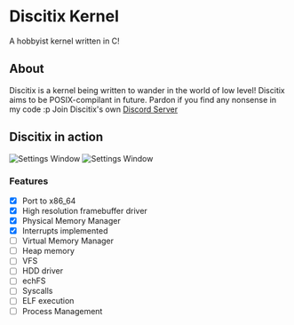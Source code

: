 # Discitix Kernel

A hobbyist kernel written in C!

## About
Discitix is a kernel being written to wander in the world of low level!
Discitix aims to be POSIX-compilant in future.
Pardon if you find any nonsense in my code :p
Join Discitix's own [Discord Server](https://discord.gg/6a9C3r2fGU)

## Discitix in action

![Settings Window](https://raw.githubusercontent.com/ayush7788/discitix_x86_64/main/images/prompt.png)
![Settings Window](https://raw.githubusercontent.com/ayush7788/discitix_x86_64/main/images/serial.png)

### Features
- [x] Port to x86_64
- [x] High resolution framebuffer driver
- [x] Physical Memory Manager
- [x] Interrupts implemented
- [ ] Virtual Memory Manager
- [ ] Heap memory
- [ ] VFS
- [ ] HDD driver
- [ ] echFS
- [ ] Syscalls
- [ ] ELF execution
- [ ] Process Management